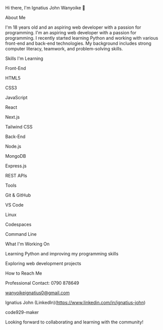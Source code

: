 Hi there, I'm Ignatius John Wanyoike 👋

About Me

I'm 18 years old and an aspiring web developer with a passion for programming. I'm an aspiring web developer with a passion for programming. I recently started learning Python and working with various front-end and back-end technologies. My background includes strong computer literacy, teamwork, and problem-solving skills.

Skills I'm Learning

Front-End

HTML5

CSS3

JavaScript

React

Next.js

Tailwind CSS


Back-End

Node.js

MongoDB

Express.js

REST APIs


Tools

Git & GitHub

VS Code

Linux

Codespaces

Command Line


What I'm Working On

Learning Python and improving my programming skills

Exploring web development projects


How to Reach Me

Professional Contact: 0790 878649

wanyoikeignatius0@gmail.com

Ignatius John (LinkedIn)(https://www.linkedin.com/in/ignatius-john)

code929-maker


Looking forward to collaborating and learning with the community!


